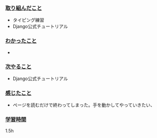 ### <u>取り組んだこと</u>
- タイピング練習
- Django公式チュートリアル

### <u>わかったこと</u>
- 

### <u>次やること</u>
- Django公式チュートリアル

### <u>感じたこと</u>
- ページを読むだけで終わってしまった。手を動かしてやっていきたい、

### <u>学習時間</u>
1.5h